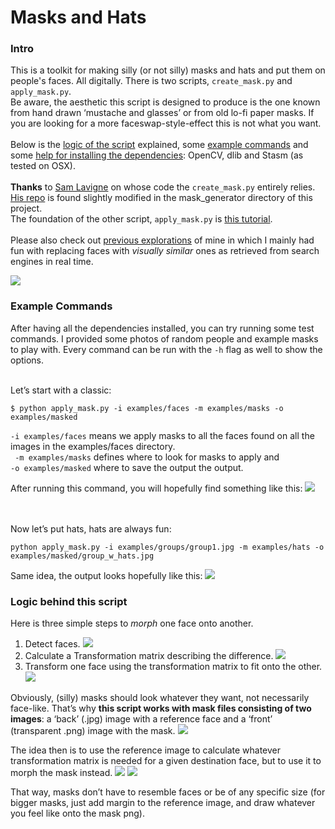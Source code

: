 # Masks and Hats

### Intro
This is a toolkit for making silly (or not silly) masks and hats and put them on people's faces. All digitally. There is two scripts, `create_mask.py` and `apply_mask.py`. 
<br>Be aware, the aesthetic this script is designed to produce is the one known from hand drawn ‘mustache and glasses’ or from old lo-fi paper masks. If you are looking for a more faceswap-style-effect this is not what you want. 
<br><br>Below is the [logic of the script](#logic-behind-this-script) explained, some [example commands]() and some [help for installing the dependencies](): OpenCV, dlib and Stasm (as tested on OSX). 
<br><br>**Thanks** to [Sam Lavigne](https://github.com/antiboredom) on whose code the `create_mask.py` entirely relies. [His repo](https://github.com/antiboredom/mask-generator) is found slightly modified in the mask_generator directory of this project. 
<br>The foundation of the other script, `apply_mask.py` is [this tutorial](http://www.learnopencv.com/face-morph-using-opencv-cpp-python/). 
<br><br>Please also check out [previous explorations](http://leoneckert.com/projects/anonymizme/) of mine in which I mainly had fun with replacing faces with *visually similar* ones as retrieved from search engines in real time. 

![](https://raw.githubusercontent.com/leoneckert/masks-and-hats/master/imgs/mask.gif)

### Example Commands
After having all the dependencies installed, you can try running some test commands. I provided some photos of random people and example masks to play with. Every command can be run with the `-h` flag as well to show the options. 

<br>Let’s start with a classic:

```
$ python apply_mask.py -i examples/faces -m examples/masks -o examples/masked
```

`-i examples/faces` means we apply masks to all the faces found on all the images in the examples/faces directory.<br>
` -m examples/masks` defines where to look for masks to apply and<br>
`-o examples/masked` where to save the output the output. 

After running this command, you will hopefully find something like this:
![](https://raw.githubusercontent.com/leoneckert/masks-and-hats/master/imgs/output_01.jpg)


<br><br>Now let’s put hats, hats are always fun:

```
python apply_mask.py -i examples/groups/group1.jpg -m examples/hats -o examples/masked/group_w_hats.jpg 
```

Same idea, the output looks hopefully like this:
![](https://raw.githubusercontent.com/leoneckert/masks-and-hats/master/imgs/output_02.jpg)








### Logic behind this script
Here is three simple steps to *morph* one face onto another.

1) Detect faces.
![](https://raw.githubusercontent.com/leoneckert/masks-and-hats/master/imgs/img-01.png)
2) Calculate a Transformation matrix describing the difference. 
![](https://raw.githubusercontent.com/leoneckert/masks-and-hats/master/imgs/img-02.png)
3) Transform one face using the transformation matrix to fit onto the other.
![](https://raw.githubusercontent.com/leoneckert/masks-and-hats/master/imgs/img-03.png)

Obviously, (silly) masks should look whatever they want, not necessarily face-like. That’s why **this script works with mask files consisting of two images**: a ‘back’ (.jpg) image with a reference face and a ‘front’ (transparent .png) image with the mask.
![](https://raw.githubusercontent.com/leoneckert/masks-and-hats/master/imgs/img-04.png)

The idea then is to use the reference image to calculate whatever transformation matrix is needed for a given destination face, but to use it to morph the mask instead. 
![](https://raw.githubusercontent.com/leoneckert/masks-and-hats/master/imgs/img-05.png)
![](https://raw.githubusercontent.com/leoneckert/masks-and-hats/master/imgs/img-06.png)


That way, masks don’t have to resemble faces or be of any specific size (for bigger masks, just add margin to the reference image, and draw whatever you feel like onto the mask png). 





